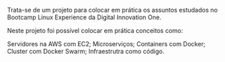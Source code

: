 Trata-se de um projeto para colocar em prática os assuntos estudados no Bootcamp Linux Experience da Digital Innovation One.

Neste projeto foi possível colocar em prática conceitos como:

Servidores na AWS com EC2;
Microserviços;
Containers com Docker;
Cluster com Docker Swarm;
Infraestrutra como código.

